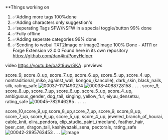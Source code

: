 **Things working on 
1.  ✅Adding more tags 100%done
2.  ✅Adding characters only suggestion's
3.  ✅seperating Tags SFW/NSFW in a special toggle/button 99% done
5.  ✅Fully offline
6.  ✅Adding seperate categories 99% done
7.  ✅Sending to webui TXT2Image or image2image 100% Done - A1111 or Forge Extension v2.0.0 Found here in its own repository https://github.com/dan4in/PonyHelper

video https://youtu.be/oa2t9uwrSKA
   .previews
   
score_9, score_8_up, score_7_up, score_6_up, score_5_up, score_4_up, nontraditional_miko, against_wall, kongou_(kancolle), dark_skin, black_nails, silk, rating_safe
![00037-1171490274](https://github.com/dan4in/Random-Danbooru-Tags-Generator-Pony/assets/53431991/415b402e-f2b1-426e-9560-78f6148f220f)
![00038-4088728158](https://github.com/dan4in/Random-Danbooru-Tags-Generator-Pony/assets/53431991/25981b30-6502-4963-978b-eaa2097e408d)
.
.
.
.
score_9, score_8_up, score_7_up, score_6_up, score_5_up, score_4_up, ambiguous_gender, dog_tail, singing, yellow_fur, eiyuu_densetsu, rating_safe
![00045-782946285](https://github.com/dan4in/Random-Danbooru-Tags-Generator-Pony/assets/53431991/045a3229-beb1-4fd1-82a0-e563c41982ea)
.
.
.
.
.

score_10,score_9_up,score_8_up,score_7_up, score_9, score_8_up, score_7_up, score_6_up, score_5_up, score_4_up, jeweled_branch_of_hourai, cable_knit, elira_pendora, clip_studio_paint_(medium), feather_hair, beer_can, dragon_tail, kashiwazaki_sena, pectorals, rating_safe
![00042-2995763453](https://github.com/dan4in/Random-Danbooru-Tags-Generator-Pony/assets/53431991/03da876b-cb82-4e7d-b55c-911ab4eed185)
.
.
.
![image](https://github.com/dan4in/Random-Danbooru-Tags-Generator-Pony/assets/53431991/4ece34b2-3b05-4d1d-8183-cf40175260e8)

